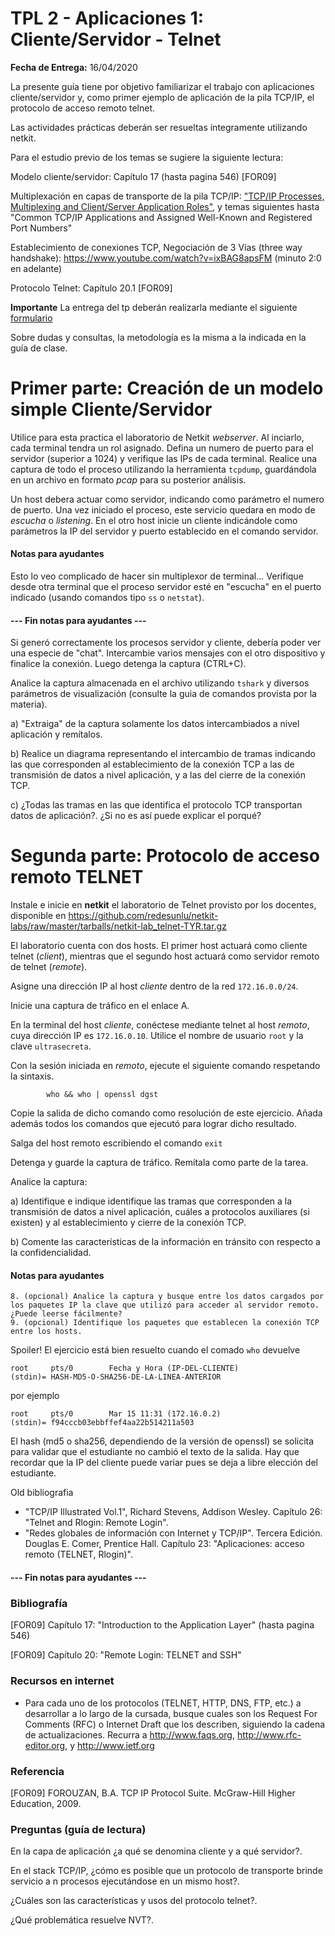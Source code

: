 TPL 2 - Aplicaciones 1: Cliente/Servidor - Telnet
=================================================

**Fecha de Entrega:** 16/04/2020

La presente guía tiene por objetivo familiarizar el trabajo con aplicaciones cliente/servidor y, como primer ejemplo de aplicación de la pila TCP/IP, el protocolo de acceso remoto telnet.

Las actividades prácticas deberán ser resueltas íntegramente utilizando netkit.

Para el estudio previo de los temas se sugiere la siguiente lectura:

Modelo cliente/servidor: Capítulo 17 (hasta pagina 546) [FOR09]

Multiplexación en capas de transporte de la pila TCP/IP: ["TCP/IP Processes, Multiplexing and Client/Server Application Roles"](http://www.tcpipguide.com/free/t_TCPIPProcessesMultiplexingandClientServerApplicati.htm), y temas siguientes hasta "Common TCP/IP Applications and Assigned Well-Known and Registered Port Numbers"

Establecimiento de conexiones TCP, Negociación de 3 Vías (three way handshake): <https://www.youtube.com/watch?v=ixBAG8apsFM> (minuto 2:0 en adelante)
 
Protocolo Telnet: Capítulo 20.1 [FOR09]

**Importante** La entrega del tp deberán realizarla mediante el siguiente [formulario](https://tinyurl.com/TyR-TP2)

Sobre dudas y consultas, la metodología es la misma a la indicada en la guía de clase.

# Primer parte: Creación de un modelo simple Cliente/Servidor

Utilice para esta practica el laboratorio de Netkit _webserver_. Al inciarlo, cada terminal tendra un rol asignado. Defina un numero de puerto para el servidor (superior a 1024) y verifique las IPs de cada terminal. Realice una captura de todo el proceso utilizando la herramienta `tcpdump`, guardándola en un archivo en formato _pcap_ para su posterior análisis.

Un host debera actuar como servidor, indicando como parámetro el numero de puerto. Una vez iniciado el proceso, este servicio quedara en modo de _escucha_ o _listening_. En el otro host inicie un cliente indicándole como parámetros la IP del servidor y puerto establecido en el comando servidor.

#### Notas para ayudantes

Esto lo veo complicado de hacer sin multiplexor de terminal...
Verifique desde otra terminal que el proceso servidor esté en "escucha" en el puerto indicado (usando comandos tipo `ss` o `netstat`).

#### --- Fin notas para ayudantes ---

Si generó correctamente los procesos servidor y cliente, debería poder ver una especie de "chat". Intercambie varios mensajes con el otro dispositivo y finalice la conexión. Luego detenga la captura (CTRL+C).

Analice la captura almacenada en el archivo utilizando `tshark` y diversos parámetros de visualización (consulte la guia de comandos provista por la materia).

a) "Extraiga" de la captura solamente los datos intercambiados a nivel aplicación y remítalos.

b)  Realice un diagrama representando el intercambio de tramas indicando las que corresponden al establecimiento de la conexión TCP a las de transmisión de datos a nivel aplicación, y a las del cierre de la conexión TCP.

c) ¿Todas las tramas en las que identifica el protocolo TCP transportan datos de aplicación?. ¿Si no es así puede explicar el porqué?


# Segunda parte: Protocolo de acceso remoto TELNET

Instale e inicie en **netkit** el laboratorio de Telnet provisto por los docentes, disponible en <https://github.com/redesunlu/netkit-labs/raw/master/tarballs/netkit-lab_telnet-TYR.tar.gz>

El laboratorio cuenta con dos hosts. El primer host actuará como cliente telnet (_client_), mientras que el segundo host actuará como servidor remoto de telnet (_remote_).

Asigne una dirección IP al host _cliente_ dentro de la red `172.16.0.0/24`.

Inicie una captura de tráfico en el enlace A.

En la terminal del host _cliente_, conéctese mediante telnet al host _remoto_, cuya dirección IP es `172.16.0.10`. Utilice el nombre de usuario `root` y la clave `ultrasecreta`.

Con la sesión iniciada en _remoto_, ejecute el siguiente comando respetando la sintaxis.

            who && who | openssl dgst

Copie la salida de dicho comando como resolución de este ejercicio. Añada además todos los comandos que ejecutó para lograr dicho resultado.

Salga del host remoto escribiendo el comando `exit`

Detenga y guarde la captura de tráfico. Remítala como parte de la tarea.

Analice la captura:

a) Identifique e indique identifique las tramas que corresponden a la transmisión de datos a nivel aplicación, cuáles a protocolos auxiliares (si existen) y al establecimiento y cierre de la conexión TCP.

b) Comente las características de la información en tránsito con respecto a la confidencialidad.

#### Notas para ayudantes

    8. (opcional) Analice la captura y busque entre los datos cargados por los paquetes IP la clave que utilizó para acceder al servidor remoto. ¿Puede leerse fácilmente?
    9. (opcional) Identifique los paquetes que establecen la conexión TCP entre los hosts.

Spoiler! El ejercicio está bien resuelto cuando el comado `who` devuelve

    root     pts/0        Fecha y Hora (IP-DEL-CLIENTE)
    (stdin)= HASH-MD5-O-SHA256-DE-LA-LINEA-ANTERIOR

por ejemplo

    root     pts/0        Mar 15 11:31 (172.16.0.2)
    (stdin)= f94cccb03ebbffef4aa22b514211a503

El hash (md5 o sha256, dependiendo de la versión de openssl) se solicita para validar que el estudiante no cambió el texto de la salida. Hay que recordar que la IP del cliente puede variar pues se deja a libre elección del estudiante.

Old bibliografia

* "TCP/IP Illustrated Vol.1", Richard Stevens, Addison Wesley.  Capítulo 26: "Telnet and Rlogin: Remote Login".
* "Redes globales de información con Internet y TCP/IP". Tercera Edición. Douglas E. Comer, Prentice Hall. Capítulo 23: "Aplicaciones: acceso remoto (TELNET, Rlogin)".

#### --- Fin notas para ayudantes ---

### Bibliografía

[FOR09] Capítulo 17: "Introduction to the Application Layer" (hasta pagina 546)

[FOR09] Capítulo 20: "Remote Login: TELNET and SSH"

### Recursos en internet

* Para cada uno de los protocolos (TELNET, HTTP, DNS, FTP, etc.) a desarrollar a lo largo de la cursada, busque cuales son los Request For Comments (RFC) o Internet Draft que los describen, siguiendo la cadena de actualizaciones. Recurra a <http://www.faqs.org>, <http://www.rfc-editor.org>, y <http://www.ietf.org>

### Referencia

[FOR09] FOROUZAN, B.A. TCP IP Protocol Suite. McGraw-Hill Higher Education, 2009.


### Preguntas (guía de lectura)

En la capa de aplicación ¿a qué se denomina cliente y a qué servidor?.

En el stack TCP/IP, ¿cómo es posible que un protocolo de transporte brinde servicio a n procesos ejecutándose en un mismo host?.

¿Cuáles son las características y usos del protocolo telnet?.

¿Qué problemática resuelve NVT?.
